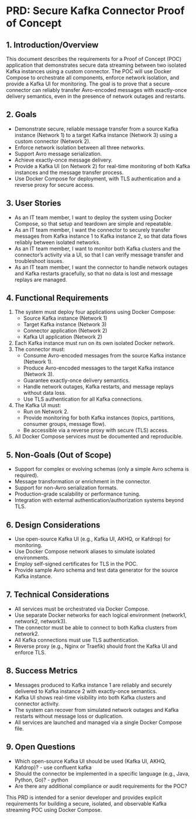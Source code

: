 # PRD: Secure Kafka Connector Proof of Concept

## 1. Introduction/Overview
This document describes the requirements for a Proof of Concept (POC) application that demonstrates secure data streaming between two isolated Kafka instances using a custom connector. The POC will use Docker Compose to orchestrate all components, enforce network isolation, and provide a Kafka UI for monitoring. The goal is to prove that a secure connector can reliably transfer Avro-encoded messages with exactly-once delivery semantics, even in the presence of network outages and restarts.

## 2. Goals
- Demonstrate secure, reliable message transfer from a source Kafka instance (Network 1) to a target Kafka instance (Network 3) using a custom connector (Network 2).
- Enforce network isolation between all three networks.
- Support Avro message serialization.
- Achieve exactly-once message delivery.
- Provide a Kafka UI (on Network 2) for real-time monitoring of both Kafka instances and the message transfer process.
- Use Docker Compose for deployment, with TLS authentication and a reverse proxy for secure access.

## 3. User Stories
- As an IT team member, I want to deploy the system using Docker Compose, so that setup and teardown are simple and repeatable.
- As an IT team member, I want the connector to securely transfer messages from Kafka instance 1 to Kafka instance 2, so that data flows reliably between isolated networks.
- As an IT team member, I want to monitor both Kafka clusters and the connector’s activity via a UI, so that I can verify message transfer and troubleshoot issues.
- As an IT team member, I want the connector to handle network outages and Kafka restarts gracefully, so that no data is lost and message replays are managed.

## 4. Functional Requirements
1. The system must deploy four applications using Docker Compose:
    - Source Kafka instance (Network 1)
    - Target Kafka instance (Network 3)
    - Connector application (Network 2)
    - Kafka UI application (Network 2)
2. Each Kafka instance must run on its own isolated Docker network.
3. The connector must:
    - Consume Avro-encoded messages from the source Kafka instance (Network 1).
    - Produce Avro-encoded messages to the target Kafka instance (Network 3).
    - Guarantee exactly-once delivery semantics.
    - Handle network outages, Kafka restarts, and message replays without data loss.
    - Use TLS authentication for all Kafka connections.
4. The Kafka UI must:
    - Run on Network 2.
    - Provide monitoring for both Kafka instances (topics, partitions, consumer groups, message flow).
    - Be accessible via a reverse proxy with secure (TLS) access.
5. All Docker Compose services must be documented and reproducible.

## 5. Non-Goals (Out of Scope)
- Support for complex or evolving schemas (only a simple Avro schema is required).
- Message transformation or enrichment in the connector.
- Support for non-Avro serialization formats.
- Production-grade scalability or performance tuning.
- Integration with external authentication/authorization systems beyond TLS.

## 6. Design Considerations
- Use open-source Kafka UI (e.g., Kafka UI, AKHQ, or Kafdrop) for monitoring.
- Use Docker Compose network aliases to simulate isolated environments.
- Employ self-signed certificates for TLS in the POC.
- Provide sample Avro schema and test data generator for the source Kafka instance.

## 7. Technical Considerations
- All services must be orchestrated via Docker Compose.
- Use separate Docker networks for each logical environment (network1, network2, network3).
- The connector must be able to connect to both Kafka clusters from network2.
- All Kafka connections must use TLS authentication.
- Reverse proxy (e.g., Nginx or Traefik) should front the Kafka UI and enforce TLS.

## 8. Success Metrics
- Messages produced to Kafka instance 1 are reliably and securely delivered to Kafka instance 2 with exactly-once semantics.
- Kafka UI shows real-time visibility into both Kafka clusters and connector activity.
- The system can recover from simulated network outages and Kafka restarts without message loss or duplication.
- All services are launched and managed via a single Docker Compose file.

## 9. Open Questions
- Which open-source Kafka UI should be used (Kafka UI, AKHQ, Kafdrop)? - use confluent kafka
- Should the connector be implemented in a specific language (e.g., Java, Python, Go)? - python
- Are there any additional compliance or audit requirements for the POC?


This PRD is intended for a senior developer and provides explicit requirements for building a secure, isolated, and observable Kafka streaming POC using Docker Compose.